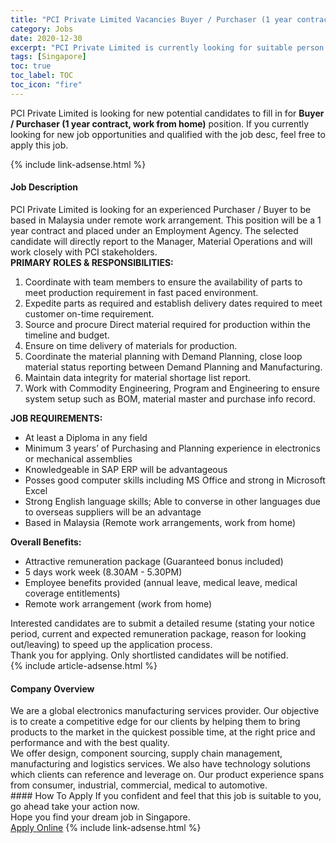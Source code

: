 ```yaml
---
title: "PCI Private Limited Vacancies Buyer / Purchaser (1 year contract, work from home)" 
category: Jobs 
date: 2020-12-30 
excerpt: "PCI Private Limited is currently looking for suitable person to fill in the Buyer / Purchaser (1 year contract, work from home) which positioned at Singapore" 
tags: [Singapore] 
toc: true 
toc_label: TOC 
toc_icon: "fire" 
--- 
```


<p>PCI Private Limited is looking for new potential candidates to fill in for <b>Buyer / Purchaser (1 year contract, work from home)</b> position. If you currently looking for new job opportunities and qualified with the job desc, feel free to apply this job.
</p>{% include link-adsense.html %} 
<div><div><div><h4>Job Description</h4></div></div><div><div><span><div><div><div>PCI Private Limited is looking for an experienced Purchaser / Buyer to be based in Malaysia under remote work arrangement. This position will be a 1 year contract and placed under an Employment Agency. The selected candidate will directly report to the Manager, Material Operations and will work closely with PCI stakeholders.</div><div><strong>PRIMARY ROLES &amp; RESPONSIBILITIES:</strong></div><div><ol><li>Coordinate with team members to ensure the availability of parts to meet production requirement in fast paced environment.</li><li>Expedite parts as required and establish delivery dates required to meet customer on-time requirement.</li><li>Source and procure Direct material required for production within the timeline and budget.</li><li>Ensure on time delivery of materials for production.</li><li>Coordinate the material planning with Demand Planning, close loop material status reporting between Demand Planning and Manufacturing.</li><li>Maintain data integrity for material shortage list report.</li><li>Work with Commodity Engineering, Program and Engineering to ensure system setup such as BOM, material master and purchase info record.</li></ol><div><strong>JOB REQUIREMENTS:</strong></div><ul><li>At least a Diploma in any field</li><li>Minimum 3 years&#8217; of Purchasing and Planning experience in electronics or mechanical assemblies</li><li>Knowledgeable in SAP ERP will be advantageous</li><li>Posses good computer skills including MS Office and strong in Microsoft Excel</li><li>Strong English language skills; Able to converse in other languages due to overseas suppliers will be an advantage</li><li>Based in Malaysia (Remote work arrangements, work from home)</li></ul><div><strong>Overall Benefits:</strong></div><ul><li>Attractive remuneration package (Guaranteed bonus included)</li><li>5 days work week (8.30AM - 5.30PM)</li><li>Employee benefits provided (annual leave, medical leave, medical coverage entitlements)</li><li>Remote work arrangement (work from home)</li></ul><div>Interested candidates are to submit a detailed resume (stating your notice period, current and expected remuneration package, reason for looking out/leaving) to speed up the application process.</div><div>Thank you for applying. Only shortlisted candidates will be notified.</div></div></div></div></span></div></div></div> 
{% include article-adsense.html %} 
<div><div><div><h4>Company Overview</h4></div></div><div><div><span><div><div>
<div>
<div>
<div>We are a global electronics manufacturing services provider. Our objective is to create a competitive edge for our clients by helping them to bring products to the market in the quickest possible time, at the right price and performance and with the best quality.</div>
<div>We offer design, component sourcing, supply chain management, manufacturing and logistics services. We also have technology solutions which clients can reference and leverage on. Our product experience spans from consumer, industrial, commercial, medical to automotive.</div>
</div>
</div>
</div></div></span></div></div></div> 
#### How To Apply 
If you confident and feel that this job is suitable to you, go ahead take your action now. <br/> 
Hope you find your dream job in Singapore. <br/> 
<a href="https://www.jobstreet.com.my/en/job/buyer-purchaser-1-year-contract-work-from-home-8271405/origin/sg?jobId=jobstreet-sg-job-8271405&sectionRank=4&token=0~ae1f7b13-bc91-4131-8492-e9c0a8fbdc58&fr=SRP%20View%20In%20New%20Ta" class="btn btn--info" target="_blank" rel="nofollow noopenner">Apply Online</a> 
{% include link-adsense.html %} 